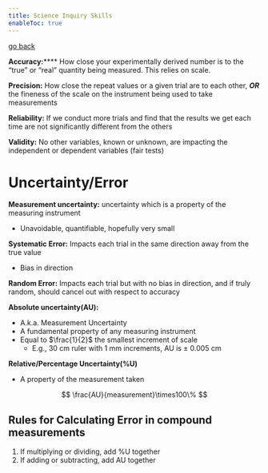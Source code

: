 ```yaml
---
title: Science Inquiry Skills
enableToc: true
---
```


[go back](archive/11Subjects/11Physics.md)

**************Accuracy:****************** How close your experimentally derived number is to the “true” or “real” quantity being measured. This relies on scale.

**Precision:** How close the repeat values or a given trial are to each other, ***OR*** the fineness of the scale on the instrument being used to take measurements

**Reliability:** If we conduct more trials and find that the results we get each time are not significantly different from the others

**Validity:** No other variables, known or unknown, are impacting the independent or dependent variables (fair tests)

# Uncertainty/Error

********Measurement uncertainty:******** uncertainty which is a property of the measuring instrument
-   Unavoidable, quantifiable, hopefully very small

********Systematic Error:******** Impacts each trial in the same direction away from the true value
-   Bias in direction

**************************Random Error:************************** Impacts each trial but with no bias in direction, and if truly random, should cancel out with respect to accuracy

**Absolute uncertainty(AU):**
-   A.k.a. Measurement Uncertainty
-   A fundamental property of any measuring instrument
-   Equal to $\frac{1}{2}$ the smallest increment of scale
    -   E.g., 30 cm ruler with 1 mm increments, AU is ± 0.005 cm

**Relative/Percentage Uncertainty(%U)**
-   A property of the measurement taken

$$ \frac{AU}{measurement}\times100\% $$

## Rules for Calculating Error in compound measurements
1.  If multiplying or dividing, add %U together
2.  If adding or subtracting, add AU together
